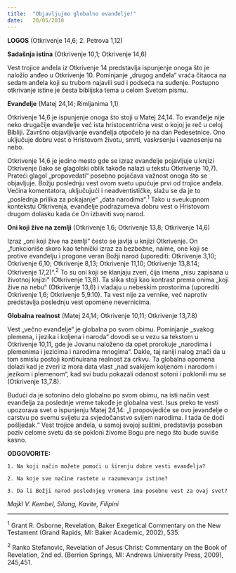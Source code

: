 ```yaml
---
title:  "Objavljujmo globalno evanđelje!"
date:   20/05/2018
---
```


**LOGOS** (Otkrivenje 14,6; 2. Petrova 1,12)

**Sadašnja istina** (Otkrivenje 10,1; Otkrivenje 14,6)

Vest trojice anđela iz Otkrivenje 14 predstavlja ispunjenje onoga što je naložio anđeo u Otkrivenje 10. Pominjanje „drugog anđela“ vraća čitaoca na sedam anđela koji su trubom najavili sud i podseća na suđenje. Postupno otkrivanje istine je česta biblijska tema u celom Svetom pismu.

**Evanđelje** (Matej 24,14; Rimljanima 1,1)

Otkrivenje 14,6 je ispunjenje onoga što stoji u Matej 24,14. To evanđelje nije neko drugačije evanđelje već ista hristocentrična vest o kojoj je reč u celoj Bibliji. Završno objavljivanje evanđelja otpočelo je na dan Pedesetnice. Ono uključuje dobru vest o Hristovom životu, smrti, vaskrsenju i vaznesenju na nebo.

Otkrivenje 14,6 je jedino mesto gde se izraz evanđelje  pojavljuje u knjizi Otkrivenje (iako se glagolski oblik takođe nalazi u tekstu Otkrivenje 10,7). Prateći glagol „propovedati“ posebno pojačava važnost onoga što se objavljuje. Božju poslednju vest ovom svetu upućuje prvi od trojice anđela. Većina komentatora, uključujući i neadventističke, slažu se da je to „poslednja prilika za pokajanje“ „data narodima“.<sup>1</sup> Tako u sveukupnom kontekstu Otkrivenja, evanđelje podrazumeva dobru vest o Hristovom drugom dolasku kada će On izbaviti svoj narod.

**Oni koji žive na zemlji** (Otkrivenje 1,6; Otkrivenje 13,8; Otkrivenje 14,6)

Izraz „oni koji žive na zemlji“ često se javlja u knjizi Otkrivenje. On „funkcioniše skoro kao tehnički izraz za bezbožne, naime, one koji se protive evanđelju i progone veran Božji narod (uporediti: Otkrivenje 3,10; Otkrivenje 6,10; Otkrivenje 8,13; Otkrivenje 11,10; Otkrivenje 13,8.14; Otkrivenje 17,2)“.<sup>2</sup> To su oni koji se klanjaju zveri, čija imena „nisu zapisana u životnoj knjizi“ (Otkrivenje 13,8). Ta slika stoji kao kontrast prema onima „koji žive na nebu“ (Otkrivenje 13,6) i vladaju u nebeskim prostorima (uporediti Otkrivenje 1,6; Otkrivenje 5,9.10). Ta vest nije za vernike, već naprotiv predstavlja poslednju vest opomene nevernicima.

**Globalna realnost** (Matej 24,14; Otkrivenje 10,11; Otkrivenje 13,7.8)

Vest „večno evanđelje“ je globalna po svom obimu. Pominjanje „svakog plemena, i jezika i koljena i naroda“ dovodi se u vezu sa tekstom u Otkrivenje 10,11, gde je Jovanu naloženo da opet prorokuje „narodima i plemenima i jezicima i narodima mnogima“. Dakle, taj raniji nalog znači da u tom smislu postoji kontinuirana realnost za crkvu. Ta globalna opomena dolazi kad je zveri iz mora data vlast „nad svakijem koljenom i narodom i jezikom i plemenom“, kad svi budu pokazali odanost sotoni i poklonili mu se (Otkrivenje 13,7.8).

Budući da je sotonino delo globalno po svom obimu, na isti način vest evanđelja za poslednje vreme takođe je globalna vest. Isus preko te vesti upozorava svet o ispunjenju Matej 24,14: „I propovjediće se ovo jevanđelje o carstvu po svemu svijetu za svjedočanstvo svijem narodima. I tada će doći pošljedak.“ Vest trojice anđela, u samoj svojoj suštini, predstavlja poseban poziv celome svetu da se pokloni živome Bogu pre nego što bude suviše kasno.

**ODGOVORITE:**

`1. Na koji način možete pomoći u širenju dobre vesti evanđelja?`

`2. Na koje sve načine rastete u razumevanju istine?`

`3. Da li Božji narod poslednjeg vremena ima posebnu vest za ovaj svet?`

*Majkl V. Kembel, Silang, Kavite, Filipini*

___________
<sup>1</sup> Grant R. Osborne, Revelation,  Baker Exegetical Commentary on the New Testament (Grand Rapids, MI: Baker Academic, 2002), 535.

<sup>2</sup> Ranko Stefanovic, Revelation of Jesus Christ: Commentary on the Book of Revelation, 2nd ed. (Berrien Springs, MI: Andrews University Press, 2009), 245,451.
